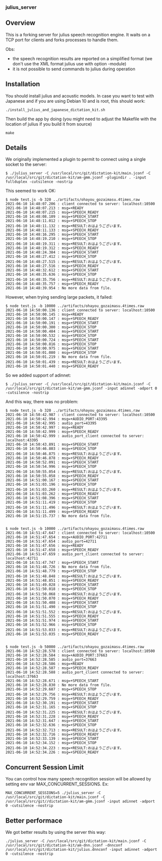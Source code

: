 ### julius_server

## Overview

This is a forking server for julius speech recognition engine.
It waits on a TCP port for clients and forks processes to handle them.

Obs:
  - the speech recognition results are reported on a simplified format (we don't use the XML format julius use with option -module)
  - it is not possible to send commands to julius during operation


## Installation

You should install julius and acoustic models.
In case you want to test with Japanese and if you are using Debian 10 and is root, this should work:
```
./install_julius_and_japanese_dictation_kit.sh
```

Then build the app by doing (you might need to adjust the Makefile with the location of julius if you build it from source)
```
make
```

## Details
We originally implemented a plugin to permit to connect using a single socket to the server:
```
$ ./julius_server -C /usr/local/src/git/dictation-kit/main.jconf -C /usr/local/src/git/dictation-kit/am-gmm.jconf -plugindir . -input fullduplex -cutsilence -nostrip 

```
This seemed to work OK:
```
$ node test.js -b 320 ../artifacts/ohayou_gozaimasu.4times.raw
2021-06-10 14:48:07.206 : client connected to server: localhost:10500
2021-06-10 14:48:07.213 : msg=+READY
2021-06-10 14:48:07.215 : msg=+SPEECH_READY
2021-06-10 14:48:08.109 : msg=+SPEECH_START
2021-06-10 14:48:11.012 : msg=+SPEECH_STOP
2021-06-10 14:48:11.132 : msg=+RESULT:おはようございます。
2021-06-10 14:48:11.133 : msg=+SPEECH_READY
2021-06-10 14:48:16.295 : msg=+SPEECH_START
2021-06-10 14:48:19.210 : msg=+SPEECH_STOP
2021-06-10 14:48:19.311 : msg=+RESULT:おはようございます。
2021-06-10 14:48:19.312 : msg=+SPEECH_READY
2021-06-10 14:48:24.384 : msg=+SPEECH_START
2021-06-10 14:48:27.412 : msg=+SPEECH_STOP
2021-06-10 14:48:27.515 : msg=+RESULT:おはようございます。
2021-06-10 14:48:27.516 : msg=+SPEECH_READY
2021-06-10 14:48:32.612 : msg=+SPEECH_START
2021-06-10 14:48:35.636 : msg=+SPEECH_STOP
2021-06-10 14:48:35.756 : msg=+RESULT:おはようございます。
2021-06-10 14:48:35.757 : msg=+SPEECH_READY
2021-06-10 14:48:39.954 : No more data from file.
```

However, when trying sending large packets, it failed:

```
$ node test.js -b 10000 ../artifacts/ohayou_gozaimasu.4times.raw 
2021-06-10 14:50:00.136 : client connected to server: localhost:10500
2021-06-10 14:50:00.145 : msg=+READY
2021-06-10 14:50:00.147 : msg=+SPEECH_READY
2021-06-10 14:50:00.191 : msg=+SPEECH_START
2021-06-10 14:50:00.300 : msg=+SPEECH_STOP
2021-06-10 14:50:00.484 : msg=+SPEECH_START
2021-06-10 14:50:00.532 : msg=+SPEECH_STOP
2021-06-10 14:50:00.724 : msg=+SPEECH_START
2021-06-10 14:50:00.816 : msg=+SPEECH_STOP
2021-06-10 14:50:00.975 : msg=+SPEECH_START
2021-06-10 14:50:01.080 : msg=+SPEECH_STOP
2021-06-10 14:50:01.219 : No more data from file.
2021-06-10 14:50:01.439 : msg=+RESULT:おはようございます。
2021-06-10 14:50:01.440 : msg=+SPEECH_READY
```

So we added support of adinnet:
```
$ ./julius_server -C /usr/local/src/git/dictation-kit/main.jconf -C /usr/local/src/git/dictation-kit/am-gmm.jconf -input adinnet -adport 0 -cutsilence -nostrip
```

And this way, there was no problem:
```
$ node test.js -b 320 ../artifacts/ohayou_gozaimasu.4times.raw 
2021-06-10 14:50:42.987 : client connected to server: localhost:10500
2021-06-10 14:50:42.994 : msg=+AUDIO_PORT:43395
2021-06-10 14:50:42.995 : audio_port=43395
2021-06-10 14:50:42.997 : msg=+READY
2021-06-10 14:50:42.999 : msg=+SPEECH_READY
2021-06-10 14:50:42.999 : audio_port_client connected to server: localhost:43395
2021-06-10 14:50:43.891 : msg=+SPEECH_START
2021-06-10 14:50:46.803 : msg=+SPEECH_STOP
2021-06-10 14:50:46.875 : msg=+RESULT:おはようございます。
2021-06-10 14:50:46.878 : msg=+SPEECH_READY
2021-06-10 14:50:52.091 : msg=+SPEECH_START
2021-06-10 14:50:54.996 : msg=+SPEECH_STOP
2021-06-10 14:50:55.054 : msg=+RESULT:おはようございます。
2021-06-10 14:50:55.058 : msg=+SPEECH_READY
2021-06-10 14:51:00.167 : msg=+SPEECH_START
2021-06-10 14:51:03.196 : msg=+SPEECH_STOP
2021-06-10 14:51:03.260 : msg=+RESULT:おはようございます。
2021-06-10 14:51:03.262 : msg=+SPEECH_READY
2021-06-10 14:51:08.396 : msg=+SPEECH_START
2021-06-10 14:51:11.419 : msg=+SPEECH_STOP
2021-06-10 14:51:11.496 : msg=+RESULT:おはようございます。
2021-06-10 14:51:11.499 : msg=+SPEECH_READY
2021-06-10 14:51:15.737 : No more data from file.


$ node test.js -b 10000 ../artifacts/ohayou_gozaimasu.4times.raw 
2021-06-10 14:51:47.647 : client connected to server: localhost:10500
2021-06-10 14:51:47.654 : msg=+AUDIO_PORT:42711
2021-06-10 14:51:47.654 : audio_port=42711
2021-06-10 14:51:47.656 : msg=+READY
2021-06-10 14:51:47.658 : msg=+SPEECH_READY
2021-06-10 14:51:47.659 : audio_port_client connected to server: localhost:42711
2021-06-10 14:51:47.747 : msg=+SPEECH_START
2021-06-10 14:51:48.726 : No more data from file.
2021-06-10 14:51:48.779 : msg=+SPEECH_STOP
2021-06-10 14:51:48.848 : msg=+RESULT:おはようございます。
2021-06-10 14:51:48.851 : msg=+SPEECH_READY
2021-06-10 14:51:49.028 : msg=+SPEECH_START
2021-06-10 14:51:50.018 : msg=+SPEECH_STOP
2021-06-10 14:51:50.068 : msg=+RESULT:おはようございます。
2021-06-10 14:51:50.070 : msg=+SPEECH_READY
2021-06-10 14:51:50.488 : msg=+SPEECH_START
2021-06-10 14:51:51.490 : msg=+SPEECH_STOP
2021-06-10 14:51:51.552 : msg=+RESULT:おはようございます。
2021-06-10 14:51:51.555 : msg=+SPEECH_READY
2021-06-10 14:51:51.974 : msg=+SPEECH_START
2021-06-10 14:51:52.966 : msg=+SPEECH_STOP
2021-06-10 14:51:53.033 : msg=+RESULT:おはようございます。
2021-06-10 14:51:53.035 : msg=+SPEECH_READY


$ node test.js -b 50000 ../artifacts/ohayou_gozaimasu.4times.raw 
2021-06-10 14:52:28.578 : client connected to server: localhost:10500
2021-06-10 14:52:28.584 : msg=+AUDIO_PORT:37663
2021-06-10 14:52:28.585 : audio_port=37663
2021-06-10 14:52:28.586 : msg=+READY
2021-06-10 14:52:28.587 : msg=+SPEECH_READY
2021-06-10 14:52:28.588 : audio_port_client connected to server: localhost:37663
2021-06-10 14:52:28.671 : msg=+SPEECH_START
2021-06-10 14:52:28.830 : No more data from file.
2021-06-10 14:52:29.687 : msg=+SPEECH_STOP
2021-06-10 14:52:29.756 : msg=+RESULT:おはようございます。
2021-06-10 14:52:29.759 : msg=+SPEECH_READY
2021-06-10 14:52:30.191 : msg=+SPEECH_START
2021-06-10 14:52:31.165 : msg=+SPEECH_STOP
2021-06-10 14:52:31.225 : msg=+RESULT:おはようございます。
2021-06-10 14:52:31.228 : msg=+SPEECH_READY
2021-06-10 14:52:31.647 : msg=+SPEECH_START
2021-06-10 14:52:32.636 : msg=+SPEECH_STOP
2021-06-10 14:52:32.713 : msg=+RESULT:おはようございます。
2021-06-10 14:52:32.716 : msg=+SPEECH_READY
2021-06-10 14:52:33.139 : msg=+SPEECH_START
2021-06-10 14:52:34.152 : msg=+SPEECH_STOP
2021-06-10 14:52:34.223 : msg=+RESULT:おはようございます。
2021-06-10 14:52:34.226 : msg=+SPEECH_READY
```

## Concurrent Session Limit
You can control how many speech recognition session will be allowed by setting env var MAX_CONCURRENT_SESSIONS.
Ex:
```
MAX_CONCURRENT_SESSIONS=5 ./julius_server -C /usr/local/src/git/dictation-kit/main.jconf -C /usr/local/src/git//dictation-kit/am-gmm.jconf -input adinnet -adport 0 -cutsilence -nostrip
```


## Better performace
We got better results by using the server this way:
```
./julius_server -C /usr/local/src/git/dictation-kit/main.jconf -C /usr/local/src/git/dictation-kit/am-dnn.jconf -dnnconf /usr/local/src/git/dictation-kit/julius.dnnconf -input adinnet -adport 0 -cutsilence -nostrip
```

